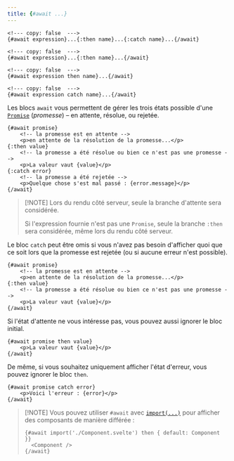 ```yaml
---
title: {#await ...}
---
```


```svelte
<!--- copy: false  --->
{#await expression}...{:then name}...{:catch name}...{/await}
```

```svelte
<!--- copy: false  --->
{#await expression}...{:then name}...{/await}
```

```svelte
<!--- copy: false  --->
{#await expression then name}...{/await}
```

```svelte
<!--- copy: false  --->
{#await expression catch name}...{/await}
```

Les blocs `await` vous permettent de gérer les trois états possible d'une
[`Promise`](https://developer.mozilla.org/fr/docs/Web/JavaScript/Reference/Global_Objects/Promise)
(_promesse_) – en attente, résolue, ou rejetée.

```svelte
{#await promise}
	<!-- la promesse est en attente -->
	<p>en attente de la résolution de la promesse...</p>
{:then value}
	<!-- la promesse a été résolue ou bien ce n'est pas une promesse -->
	<p>La valeur vaut {value}</p>
{:catch error}
	<!-- la promesse a été rejetée -->
	<p>Quelque chose s'est mal passé : {error.message}</p>
{/await}
```

> [!NOTE] Lors du rendu côté serveur, seule la branche d'attente sera considérée.
>
> Si l'expression fournie n'est pas une `Promise`, seule la branche `:then` sera considérée, même
> lors du rendu côté serveur.

Le bloc `catch` peut être omis si vous n'avez pas besoin d'afficher quoi que ce soit lors que la
promesse est rejetée (ou si aucune erreur n'est possible).

```svelte
{#await promise}
	<!-- la promesse est en attente -->
	<p>en attente de la résolution de la promesse...</p>
{:then value}
	<!-- la promesse a été résolue ou bien ce n'est pas une promesse -->
	<p>La valeur vaut {value}</p>
{/await}
```

Si l'état d'attente ne vous intéresse pas, vous pouvez aussi ignorer le bloc initial.

```svelte
{#await promise then value}
	<p>La valeur vaut {value}</p>
{/await}
```

De même, si vous souhaitez uniquement afficher l'état d'erreur, vous pouvez ignorer le bloc `then`.

```svelte
{#await promise catch error}
	<p>Voici l'erreur : {error}</p>
{/await}
```

> [!NOTE] Vous pouvez utiliser `#await` avec
> [`import(...)`](https://developer.mozilla.org/en-US/docs/Web/JavaScript/Reference/Operators/import)
> pour afficher des composants de manière différée :
>
> ```svelte
> {#await import('./Component.svelte') then { default: Component }}
> 	<Component />
> {/await}
> ```

